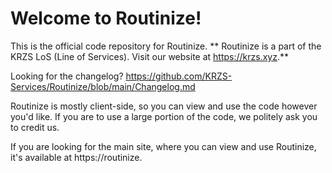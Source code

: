 # Welcome to Routinize!
This is the official code repository for Routinize. ** Routinize is a part of the KRZS LoS (Line of Services). Visit our website at https://krzs.xyz.**

Looking for the changelog? https://github.com/KRZS-Services/Routinize/blob/main/Changelog.md

Routinize is mostly client-side, so you can view and use the code however you'd like. If you are to use a large portion of the code, we politely ask you to credit us.

If you are looking for the main site, where you can view and use Routinize, it's available at https://routinize.
